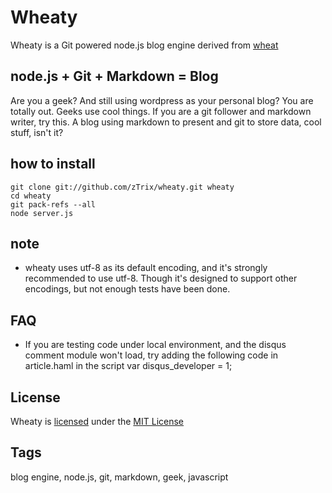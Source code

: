 # Wheaty

Wheaty is a Git powered node.js blog engine derived from [wheat]

## node.js + Git + Markdown = Blog
Are you a geek? And still using wordpress as your personal blog? You are totally out. Geeks use cool things. If you are a git follower and markdown writer, try this. A blog using markdown to present and git to store data, cool stuff, isn't it?

## how to install
    git clone git://github.com/zTrix/wheaty.git wheaty
    cd wheaty
    git pack-refs --all
    node server.js

## note
* wheaty uses utf-8 as its default encoding, and it's strongly recommended to use utf-8. Though it's designed to support other encodings, but not enough tests have been done.

## FAQ
* If you are testing code under local environment, and the disqus comment module won't load, try adding the following code in article.haml in the script
    var disqus_developer = 1;


## License
Wheaty is [licensed] under the [MIT License]

## Tags
 blog engine, node.js, git, markdown, geek, javascript

[wheat]:https://github.com/creationix/wheat
[licensed]:https://github.com/zTrix/wheaty/blob/master/LICENSE
[MIT License]:http://creativecommons.org/licenses/MIT/
